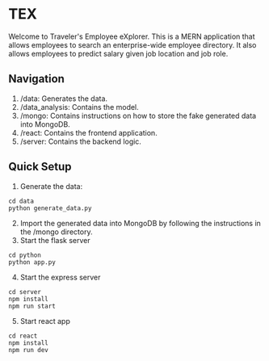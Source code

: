 # TEX
Welcome to Traveler's Employee eXplorer. This is a MERN application that allows employees to search an enterprise-wide employee directory. It also allows employees to predict salary given job location and job role.

## Navigation 
1. /data: Generates the data.
2. /data_analysis: Contains the model.
3. /mongo: Contains instructions on how to store the fake generated data into MongoDB.
4. /react: Contains the frontend application.
5. /server: Contains the backend logic.

## Quick Setup
1. Generate the data:
```
cd data
python generate_data.py
```
2. Import the generated data into MongoDB by following the instructions in the /mongo directory.
3. Start the flask server
```
cd python
python app.py
```
4. Start the express server
```
cd server
npm install
npm run start
```
5. Start react app
```
cd react
npm install
npm run dev
```

